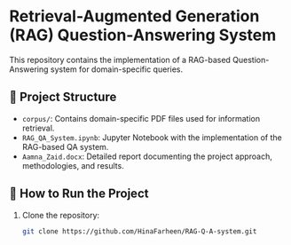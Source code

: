 # Retrieval-Augmented Generation (RAG) Question-Answering System

This repository contains the implementation of a RAG-based Question-Answering system for domain-specific queries.

## 📂 Project Structure
- `corpus/`: Contains domain-specific PDF files used for information retrieval.
- `RAG_QA_System.ipynb`: Jupyter Notebook with the implementation of the RAG-based QA system.
- `Aamna_Zaid.docx`: Detailed report documenting the project approach, methodologies, and results.

## 🚀 How to Run the Project
1. Clone the repository:
   ```bash
   git clone https://github.com/HinaFarheen/RAG-Q-A-system.git
